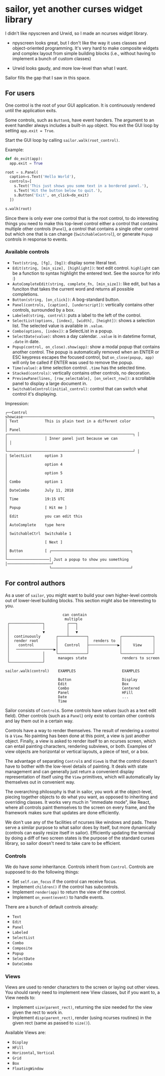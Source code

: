 sailor, yet another curses widget library
=========================================

I didn't like npyscreen and Urwid, so I made an ncurses widget library.

* npyscreen looks great, but I don't like the way it uses classes and
  object-oriented programming. It's very hard to make composite widgets and
  complex layout from simple building blocks (i.e., without having to implement
  a bunch of custom classes)

* Urwid looks gaudy, and more low-level than what I want.

Sailor fills the gap that I saw in this space.

For users
---------

One control is the root of your GUI application. It is continuously rendered
until the application exits.

Some controls, such as `Button`s, have event handers. The argument to an event
handler always includes a built-in `app` object. You exit the GUI loop by
setting `app.exit = True`.

Start the GUI loop by calling `sailor.walk(root_control)`.

Example:

```python
def do_exit(app):
  app.exit = True

root = s.Panel(
  caption=s.Text('Hello World'),
  controls=[
    s.Text('This just shows you some text in a bordered panel.'),
    s.Text('Hit the button below to quit.'),
    s.Button('Exit', on_click=do_exit)
  ])

s.walk(root)
```

Since there is only ever one control that is the root control, to do interesting
things you need to make this top-level control either a control that contains
multiple other controls (`Panel`), a control that contains a single other
control but which one that is can change (`SwitchableControl`), or generate
`Popup` controls in response to events.

### Available controls

* `Text(string, [fg], [bg])`: display some literal text.
* `Edit(string, [min_size], [highlight])`: text edit control. `highlight`
  can be a function to syntax highlight the entered text. See the source
  for info :)
* `AutoCompleteEdit(string, complete_fn, [min_size])`: like edit, but
  has a funciton that takes the current word and returns all possible
  completions.
* `Button(string, [on_click])`: A bog-standard button.
* `Panel(controls, [caption], [underscript])`: vertically contains other
  controls, surrounded by a box.
* `Labeled(string, control)`: puts a label to the left of the control.
* `SelectList(options, [index], [width], [height])`: shows a selection list.
  The selected value is available in `.value`.
* `Combo(options, [index])`: a SelectList in a popup.
* `SelectDate(value)`: shows a day calendar. `.value` is in datetime format,
  `.date` in date.
* `Popup(control, on_close).show(app)`: show a modal popup that contains another
  control.  The popup is automatically removed when an ENTER or ESC keypress
  escapes the focused control, but `on_close(popup, app)` will only be called if
  ENTER was used to remove the popup.
* `Time(value)`: a time selection control. `.time` has the selected time.
* `Stacked(controls)`: vertically contains other controls, no decoration.
* `PreviewPane(lines, [row_selectable], [on_select_row])`: a scrollable panel
  to display a large document in.
* `SwitchableControl(initial_control)`: control that can switch what
  control it's displaying.

Impression:

```
┌──Control showcase───────────────────────────────────────────────────────────┐
│ Text            This is plain text in a different color                     │
│ Panel           ┌─────────────────────────────────────────────────────────┐ │
│                 │ Inner panel just because we can                         │ │
│                 └─────────────────────────────────────────────────────────┘ │
│ SelectList      option 3                                                    │
│                 option 4                                                    │
│                 option 5                                                    │
│ Combo           option 1                                                    │
│ DateCombo       July 11, 2018                                               │
│ Time            19:15 UTC                                                   │
│ Popup           [ Hit me ]                                                  │
│ Edit            you can edit this                                           │
│ AutoComplete    type here                                                   │
│ SwitchableCtrl  Switchable 1                                                │
│                 [ Next ]                                                    │
│ Button          [ ┌────────────────────────────────────┐                    │
└───────────────────│ Just a popup to show you something │────────────────────┘
                    └────────────────────────────────────┘
```

For control authors
-------------------

As a user of `sailor`, you might want to build your own higher-level
controls out of lower-level building blocks. This section might also
be interesting to you.

```
                          can contain
                           multiple
 ┌───────────────┐          ┌───┐
 │               │          │   │
 │               ▼          │   ▼
 │  continuously       ┌────┴────────┐              ┌──────────────┐
 │  render root        │             │  renders to  │              │
 │    control          │   Control   ├─────────────▶│     View     │
 │   ─────────────────▶│             │              │              │
 │               │     └─────────────┘              └──────────────┘
 │               │      manages state                renders to screen
 └───────────────┘

sailor.walk(control)    EXAMPLES                     EXAMPLES

                        Button                       Display
                        Edit                         Box
                        Combo                        Centered
                        Panel                        HFill
                        Date                         ...
                        Time
```

Sailor consists of `Control`s. Some controls have _values_ (such as a text edit
field). Other controls (such as a `Panel`) only exist to contain other controls
and lay them out in a certain way.

Controls have a way to render themselves. The result of rendering a control is
a `View`. No painting has been done at this point, a view is just another
object. Finally, a view is asked to render itself to an ncurses screen, which
can entail painting characters, rendering subviews, or both. Examples of view
objects are horizontal or vertical layouts, a piece of text, or a box.

The advantage of separating `Control`s and `View`s is that the control doesn't
have to bother with the low-level details of painting. It deals with state
management and can generally just return a convenient display representation of
itself using the `View` primitives, which will automatically lay themselves
out in convenient way.

The overarching philosophy is that in sailor, you work at the object-level,
piecing together objects to do what you want, as opposed to inheriting and
overriding classes. It works very much in "immediate mode", like React, where
all controls paint themselves to the screen on every frame, and the framework
makes sure that updates are done efficiently.

We don't use any of the facilities of ncurses like windows and pads. These
serve a similar purpose to what sailor does by itself, but more dynamically
(controls can easily resize itself in sailor).  Efficiently updating the
terminal by doing a diff of two screen states is the purpose of the standard
curses library, so sailor doesn't need to take care to be efficient.

### Controls

We do have _some_ inheritance. Controls inherit from `Control`. Controls are
supposed to do the following things:

* Set `self.can_focus` if the control can receive focus.
* Implement `children()` if the control has subcontrols.
* Implement `render(app)` to return the view of the control.
* Implement `on_event(event)` to handle events.

There are a bunch of default controls already:

* `Text`
* `Edit`
* `Panel`
* `Labeled`
* `SelectList`
* `Combo`
* `Composite`
* `Popup`
* `SelectDate`
* `DateCombo`

### Views

Views are used to render characters to the screen or laying out other views.
You should rarely need to implement new View classes, but if you want to, a
View needs to:

* Implement `size(parent_rect)`, returning the size needed for the view given
  the rect to work in.
* Implement `disp(parent_rect)`, render (using ncurses routines) in the given
  rect (same as passed to `size()`).

Available Views are:

* `Display`
* `HFill`
* `Horizontal`, `Vertical`
* `Grid`
* `Box`
* `FloatingWindow`
